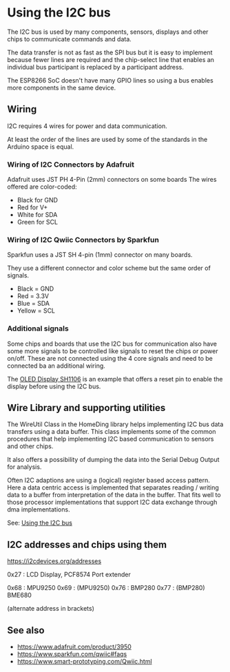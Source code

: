 # Using the I2C bus

The I2C bus is used by many components, sensors, displays and other chips to communicate commands and data.

The data transfer is not as fast as the SPI bus but it is easy to implement
because fewer lines are required and the chip-select line that enables
an individual bus participant is replaced by a participant address.

The ESP8266 SoC doesn't have many GPIO lines so using a bus enables more components in the same device. 

## Wiring

I2C requires 4 wires for power and data communication. 

At least the order of the lines are used by some of the standards in the Arduino space is equal. 

### Wiring of I2C Connectors by Adafruit

Adafruit uses JST PH 4-Pin (2mm) connectors on some boards
The wires offered are color-coded:

- Black for GND
- Red for V+
- White for SDA
- Green for SCL


### Wiring of I2C Qwiic Connectors by Sparkfun

Sparkfun uses a JST SH 4-pin (1mm) connector on many boards.

They use a different connector and color scheme but the same order of signals.

- Black = GND
- Red = 3.3V
- Blue = SDA
- Yellow = SCL


### Additional signals

Some chips and boards that use the I2C bus for communication also have some more signals to be controlled
like signals to reset the chips or power on/off.
These are not connected using the 4 core signals and need to be connected ba an additional wiring.

The [OLED Display SH1106](/displays\sh1106.md) is an example that offers a reset pin to enable the display before using the I2C bus.


## Wire Library and supporting utilities

The WireUtil Class in the HomeDing library helps implementing I2C bus data transfers using a data buffer. This class implements some of the common procedures that help implementing I2C based communication to sensors and other chips.

It also offers a possibility of dumping the data into the Serial Debug Output for analysis.

Often I2C adaptions are using a (logical) register based access pattern.
Here a data centric access is implemented that separates reading / writing data to a buffer from interpretation of the data in the buffer.
That fits well to those processor implementations that support I2C data exchange through dma implementations.

See: [Using the I2C bus](/i2c.md)


## I2C addresses and chips using them


https://i2cdevices.org/addresses

0x27 : LCD Display, PCF8574 Port extender

0x68 : MPU9250
0x69 : (MPU9250) 
0x76 : BMP280
0x77 : (BMP280) BME680

(alternate address in brackets)

## See also

* <https://www.adafruit.com/product/3950>
* <https://www.sparkfun.com/qwiic#faqs>
* <https://www.smart-prototyping.com/Qwiic.html>

